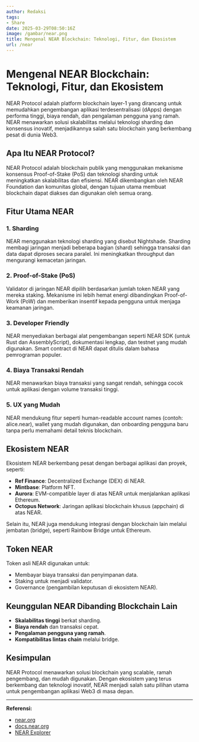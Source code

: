 ```yaml
---
author: Redaksi
tags:
- Share
date: 2025-03-29T08:50:16Z
image: /gambar/near.png
title: Mengenal NEAR Blockchain: Teknologi, Fitur, dan Ekosistem
url: /near
---
```


# Mengenal NEAR Blockchain: Teknologi, Fitur, dan Ekosistem

NEAR Protocol adalah platform blockchain layer-1 yang dirancang untuk memudahkan pengembangan aplikasi terdesentralisasi (dApps) dengan performa tinggi, biaya rendah, dan pengalaman pengguna yang ramah. NEAR menawarkan solusi skalabilitas melalui teknologi sharding dan konsensus inovatif, menjadikannya salah satu blockchain yang berkembang pesat di dunia Web3.

## Apa Itu NEAR Protocol?

NEAR Protocol adalah blockchain publik yang menggunakan mekanisme konsensus Proof-of-Stake (PoS) dan teknologi sharding untuk meningkatkan skalabilitas dan efisiensi. NEAR dikembangkan oleh NEAR Foundation dan komunitas global, dengan tujuan utama membuat blockchain dapat diakses dan digunakan oleh semua orang.

## Fitur Utama NEAR

### 1. **Sharding**
NEAR menggunakan teknologi sharding yang disebut Nightshade. Sharding membagi jaringan menjadi beberapa bagian (shard) sehingga transaksi dan data dapat diproses secara paralel. Ini meningkatkan throughput dan mengurangi kemacetan jaringan.

### 2. **Proof-of-Stake (PoS)**
Validator di jaringan NEAR dipilih berdasarkan jumlah token NEAR yang mereka staking. Mekanisme ini lebih hemat energi dibandingkan Proof-of-Work (PoW) dan memberikan insentif kepada pengguna untuk menjaga keamanan jaringan.

### 3. **Developer Friendly**
NEAR menyediakan berbagai alat pengembangan seperti NEAR SDK (untuk Rust dan AssemblyScript), dokumentasi lengkap, dan testnet yang mudah digunakan. Smart contract di NEAR dapat ditulis dalam bahasa pemrograman populer.

### 4. **Biaya Transaksi Rendah**
NEAR menawarkan biaya transaksi yang sangat rendah, sehingga cocok untuk aplikasi dengan volume transaksi tinggi.

### 5. **UX yang Mudah**
NEAR mendukung fitur seperti human-readable account names (contoh: alice.near), wallet yang mudah digunakan, dan onboarding pengguna baru tanpa perlu memahami detail teknis blockchain.

## Ekosistem NEAR

Ekosistem NEAR berkembang pesat dengan berbagai aplikasi dan proyek, seperti:

- **Ref Finance**: Decentralized Exchange (DEX) di NEAR.
- **Mintbase**: Platform NFT.
- **Aurora**: EVM-compatible layer di atas NEAR untuk menjalankan aplikasi Ethereum.
- **Octopus Network**: Jaringan aplikasi blockchain khusus (appchain) di atas NEAR.

Selain itu, NEAR juga mendukung integrasi dengan blockchain lain melalui jembatan (bridge), seperti Rainbow Bridge untuk Ethereum.

## Token NEAR

Token asli NEAR digunakan untuk:

- Membayar biaya transaksi dan penyimpanan data.
- Staking untuk menjadi validator.
- Governance (pengambilan keputusan di ekosistem NEAR).

## Keunggulan NEAR Dibanding Blockchain Lain

- **Skalabilitas tinggi** berkat sharding.
- **Biaya rendah** dan transaksi cepat.
- **Pengalaman pengguna yang ramah**.
- **Kompatibilitas lintas chain** melalui bridge.

## Kesimpulan

NEAR Protocol menawarkan solusi blockchain yang scalable, ramah pengembang, dan mudah digunakan. Dengan ekosistem yang terus berkembang dan teknologi inovatif, NEAR menjadi salah satu pilihan utama untuk pengembangan aplikasi Web3 di masa depan.

---

**Referensi:**
- [near.org](https://near.org/)
- [docs.near.org](https://docs.near.org/)
- [NEAR Explorer](https://explorer.near.org/)